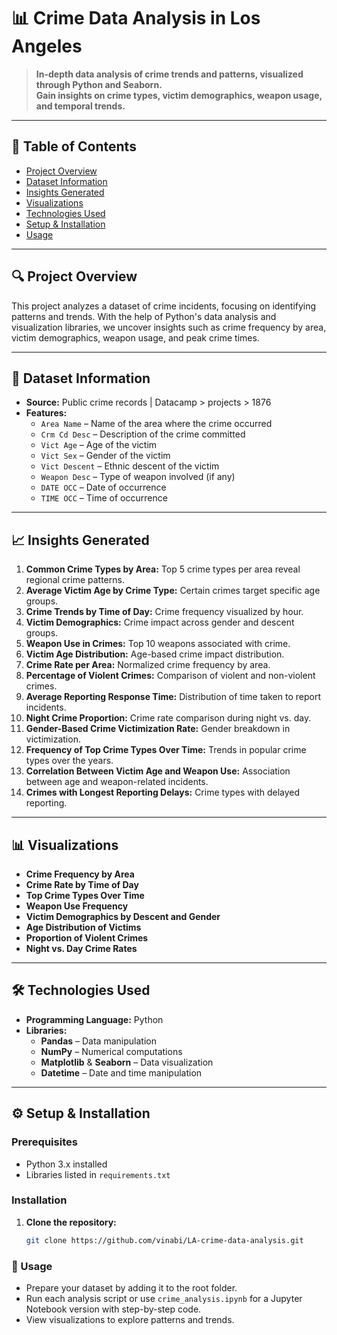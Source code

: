 # 📊 Crime Data Analysis in Los Angeles

> **In-depth data analysis of crime trends and patterns, visualized through Python and Seaborn.**  
> **Gain insights on crime types, victim demographics, weapon usage, and temporal trends.**  

---

## 📝 Table of Contents
- [Project Overview](#-project-overview)
- [Dataset Information](#-dataset-information)
- [Insights Generated](#-insights-generated)
- [Visualizations](#-visualizations)
- [Technologies Used](#-technologies-used)
- [Setup & Installation](#-setup--installation)
- [Usage](#-usage)

---

## 🔍 Project Overview
This project analyzes a dataset of crime incidents, focusing on identifying patterns and trends. With the help of Python's data analysis and visualization libraries, we uncover insights such as crime frequency by area, victim demographics, weapon usage, and peak crime times.

---

## 📂 Dataset Information
- **Source:** Public crime records | Datacamp > projects > 1876
- **Features:**
  - `Area Name` – Name of the area where the crime occurred
  - `Crm Cd Desc` – Description of the crime committed
  - `Vict Age` – Age of the victim
  - `Vict Sex` – Gender of the victim
  - `Vict Descent` – Ethnic descent of the victim
  - `Weapon Desc` – Type of weapon involved (if any)
  - `DATE OCC` – Date of occurrence
  - `TIME OCC` – Time of occurrence

---

## 📈 Insights Generated
1. **Common Crime Types by Area:** Top 5 crime types per area reveal regional crime patterns.
2. **Average Victim Age by Crime Type:** Certain crimes target specific age groups.
3. **Crime Trends by Time of Day:** Crime frequency visualized by hour.
4. **Victim Demographics:** Crime impact across gender and descent groups.
5. **Weapon Use in Crimes:** Top 10 weapons associated with crime.
6. **Victim Age Distribution:** Age-based crime impact distribution.
7. **Crime Rate per Area:** Normalized crime frequency by area.
8. **Percentage of Violent Crimes:** Comparison of violent and non-violent crimes.
9. **Average Reporting Response Time:** Distribution of time taken to report incidents.
10. **Night Crime Proportion:** Crime rate comparison during night vs. day.
11. **Gender-Based Crime Victimization Rate:** Gender breakdown in victimization.
12. **Frequency of Top Crime Types Over Time:** Trends in popular crime types over the years.
13. **Correlation Between Victim Age and Weapon Use:** Association between age and weapon-related incidents.
14. **Crimes with Longest Reporting Delays:** Crime types with delayed reporting.

---

## 📊 Visualizations
- **Crime Frequency by Area**  
- **Crime Rate by Time of Day**  
- **Top Crime Types Over Time**  
- **Weapon Use Frequency**  
- **Victim Demographics by Descent and Gender**  
- **Age Distribution of Victims**  
- **Proportion of Violent Crimes**  
- **Night vs. Day Crime Rates**

---

## 🛠 Technologies Used
- **Programming Language:** Python
- **Libraries:**  
  - **Pandas** – Data manipulation
  - **NumPy** – Numerical computations
  - **Matplotlib** & **Seaborn** – Data visualization
  - **Datetime** – Date and time manipulation
---

## ⚙️ Setup & Installation

### Prerequisites
- Python 3.x installed
- Libraries listed in `requirements.txt`

### Installation
1. **Clone the repository:**
   ```bash
   git clone https://github.com/vinabi/LA-crime-data-analysis.git

### 🚀 Usage
- Prepare your dataset by adding it to the root folder.
- Run each analysis script or use ```crime_analysis.ipynb``` for a Jupyter Notebook version with step-by-step code.
- View visualizations to explore patterns and trends.

